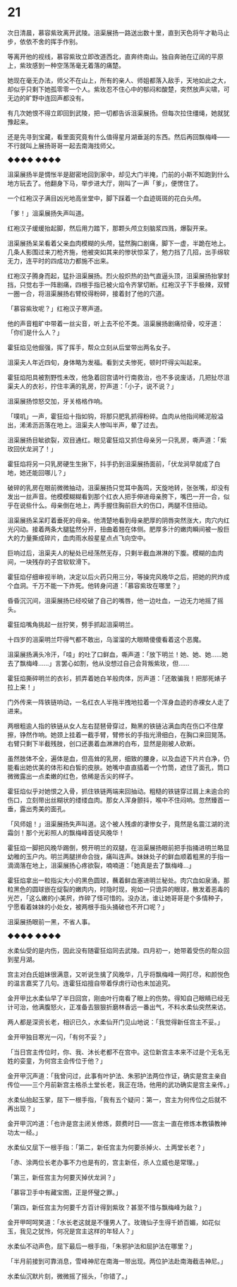 # 21

次日清晨，慕容紫玫离开武陵。沮渠展扬一路送出数十里，直到天色将午才勒马止步，依依不舍的挥手作别。

等离开他的视线，慕容紫玫立即改道西北，直奔终南山。独自奔驰在辽阔的平原上，紫玫感到一种空荡荡毫无着落的痛楚。

她现在毫无办法，师父不在山上，所有的亲人、师姐都落入敌手，天地如此之大，却似乎只剩下她孤零零一个人。紫玫忍不住心中的郁闷和酸楚，突然放声尖啸，可无边的旷野中连回声都没有。

有几次她恨不得立即回到武陵，把一切都告诉沮渠展扬。但每次拉住缰绳，她就犹豫起来。

还是先寻到宝藏，看里面究竟有什么值得星月湖垂涎的东西。然后再回飘梅峰——不行就叫上展扬哥哥一起去南海找师父。

◆◆◆◆ ◆◆◆◆

沮渠展扬半是惆怅半是甜密地回到家中，却见大门半掩，门前的小斯不知跑到什么地方玩去了。他翻身下马，举步进大厅，刚叫了一声「爹」，便愣住了。

一个红袍汉子满目凶光地高坐堂中，脚下踩着一个血迹斑斑的花白头颅。

「爹！」沮渠展扬失声叫道。

红袍汉子缓缓抬起脚，然后用力踏下，那颗头颅立刻脑浆四溅，爆裂开来。

沮渠展扬呆呆看着父亲血肉模糊的头颅，猛然胸口剧痛，脚下一虚，半跪在地上。几条人影围过来刀枪齐施，他被突如其来的惨状惊呆了，勉力挡了几招，出手绵软无力，连平时的四成功力都施不出来。

红袍汉子腾身而起，猛扑沮渠展扬。烈火般炽热的劲气直逼头顶，沮渠展扬抬掌封挡，只觉右手一阵剧痛，四根手指已被火焰令齐掌切断。红袍汉子下手极辣，双臂一圈一合，将沮渠展扬右臂绞得粉碎，接着封了他的穴道。

「慕容紫玫呢？」红袍汉子寒声道。

他的声音粗旷中带着一丝尖音，听上去不伦不类。沮渠展扬剧痛彻骨，咬牙道：「你们是什么人？」

霍狂焰见他倔强，挥了挥手，帮众立刻从后堂带出两名女子。

沮渠夫人年近四旬，身体略为发福。看到丈夫惨死，顿时吓得尖叫起来。

霍狂焰阳具被割野性未改，他急着回宫请叶行南救治，也不多说废话，几把扯尽沮渠夫人的衣衫，拧住丰满的乳房，狞声道：「小子，说不说？」

沮渠展扬惊怒交加，牙关格格作响。

「噗叽」一声，霍狂焰十指如钩，将那只肥乳抓得粉碎。血肉从他指间稀泥般溢出，浠浠沥沥落在地上。沮渠夫人惨叫半声，晕了过去。

沮渠展扬目眦欲裂，双目通红。眼见霍狂焰又抓住母亲另一只乳房，嘶声道：「紫玫回伏龙涧了！」

霍狂焰将另一只乳房硬生生揪下，抖手扔到沮渠展扬面前，「伏龙涧早就成了白地，她还能回哪儿？」

破碎的乳房在眼前微微抽动，沮渠展扬只觉耳中轰鸣，天旋地转，张张嘴，却没有发出一丝声音。他模模糊糊看到那个红衣人把手伸进母亲胯下，嘴巴一开一合，似乎在说些什么。母亲倒在地上，两手握住胸前巨大的伤口，两腿不住扭动。

沮渠展扬呆呆盯着垂死的母亲。他清楚地看到母亲肥厚的阴唇突然涨大，肉穴内红光闪动。接着两条大腿猛然分开，扭曲着翘在体侧。肥厚多汁的嫩肉瞬间被一股巨大的力量撕成碎片，血肉雨水般星星点点飞向空中。

巨响过后，沮渠夫人的秘处已经荡然无存，只剩半截血淋淋的下腹。模糊的血肉间，一块残存的子宫软软滑下。

霍狂焰仔细审视半晌，决定以后火药只用三分，等操完风晚华之后，把她的屄炸成个血洞。千万不能一下炸死。他转身问道：「慕容紫玫在哪里？」

昏昏沉沉间，沮渠展扬已经咬破了自己的嘴唇，他一边吐血，一边无力地摇了摇头。

霍狂焰嘴角挑起一丝狞笑，劈手抓起沮渠明兰。

十四岁的沮渠明兰吓得气都不敢出，乌溜溜的大眼睛傻傻看着这个恶魔。

沮渠展扬满头冷汗，「哇」的吐了口鲜血，嘶声道：「放下明兰！她、她、她……她去了飘梅峰……」言罢心如割，他从没想过自己会背叛紫玫，但……

霍狂焰撕碎明兰的衣衫，抓弄着她白羊般肉体，厉声道：「还敢骗我！把那死婊子拉上来！」

门外传来一阵铁链响动，一名红衣人半拖半拽地拉着一个浑身血迹的赤裸女人走了进来。

两根粗逾人指的铁链从女人左右琵琶骨穿过，黝黑的铁链沾满血肉在伤口不住摩擦，铮然作响。她颈上挂着一截手臂，臂修长的手指光滑细白，在胸口来回晃荡。右臂只剩下半截残肢，创口还裹着血淋淋的白布，显然是刚被人砍断。

虽然肢体不全，遍体是血，但高耸的乳房，细致的腰身，以及血迹下片片白净，仍能看出她优美的体形和白皙的皮肤。她嘴中直直插着一个竹筒，遮住了面孔，筒口微微露出一点柔嫩的红色，依稀是舌尖的样子。

霍狂焰似乎对她恨之入骨，抓住铁链两端来回抽动。粗糙的铁链穿过肩上未逾合的伤口，立刻带出丝糊状的缕缕血肉。那女人浑身颤抖，喉中不住闷响。忽然臻首一垂，露出秀美的面孔。

「风师姐！」沮渠展扬失声叫道。这个被人残虐的凄惨女子，竟然是名震江湖的流霜剑！那个光彩照人的飘梅峰首徒风晚华！

霍狂焰一脚把风晚华踢倒，劈开明兰的双腿，在沮渠展扬眼前把手指捅进明兰略显幼稚的玉户内。明兰两腿拼命合拢，痛叫连声。妹妹处子的鲜血顺着粗黑的手指一滴滴落在地上，沮渠展扬心疼欲裂，喃喃道：「她真是去了飘梅峰…」

霍狂焰拿出一粒指尖大小的黑色圆球，蘸着鲜血塞进明兰秘处。肉穴血如泉涌，那粒黑色的圆球嵌在绽裂的嫩肉内，时隐时现，宛如一只诡异的眼球，散发着恶毒的光芒，「这么嫩的小美屄，炸碎了怪可惜的。没办法，谁让她哥哥是个多情种子，宁愿看着妹妹的小处女，被两根手指头捅破也不开口呢？」

沮渠展扬眼前一黑，不省人事。

◆◆◆◆ ◆◆◆◆

水柔仙受的是内伤，因此没有随霍狂焰同去武陵。四月初一，她带着受伤的帮众回到星月湖。

宫主对白氏姐妹很满意，又听说生擒了风晚华，几乎将飘梅峰一网打尽，和颜悦色的温言嘉奖了几句。连霍狂焰擅自带着俘虏行动也未加追究。

金开甲比水柔仙早了半日回宫，刚由叶行南看了眼上的伤势。得知自己眼睛已经无计可治，他满腹怒火，正准备去狠狠折磨林香远一番出气，不料水柔仙突然来访。

两人都是深资长老，相识已久，水柔仙开门见山地说：「我觉得新任宫主不妥。」

金开甲独目寒光一闪，「有何不妥？」

「当日宫主传位时，你、我、沐长老都不在宫中。这位新宫主本来不过是个无名无姓的娈童，为何宫主会传位于他？」

金开甲沉声道：「我曾问过，此事有叶护法、朱邪护法两位作证，确实是宫主亲自传位——三个月前新宫主格杀土堂长老，我正在场，他用的武功确实是宫主亲传。」

水柔仙抬起玉掌，屈下一根手指，「我有五个疑问：第一，宫主为何传位之后就不再出现？」

金开甲沉吟道：「也许是宫主闭关修炼，颇费时日——宫主一直在修炼本教镇教神功太一经。」

水柔仙又屈下一根手指：「第二，新任宫主为何要杀掉火、土两堂长老？」

「赤、涂两位长老办事不力也是有的，宫主新任，杀人立威也是常理。」

「第三，新任宫主为何要灭掉伏龙涧？」

「慕容卫手中有藏宝图，正是怀璧之罪。」

「第四，新任宫主为何要千方百计得到紫玫？甚至不惜与飘梅峰为敌？」

金开甲呵呵笑道：「水长老这就是不懂男人了。玫瑰仙子生得千娇百媚，如花似玉，我见之犹怜，何况是宫主这样的年轻人？」

水柔仙不动声色，屈下最后一根手指，「朱邪护法和屈护法在哪里？」

「半月前接到可靠消息，雪峰神尼在南海一带出现。两位护法赴南海截击神尼。」

水柔仙沉默片刻，微微摇了摇头，「你错了。」
